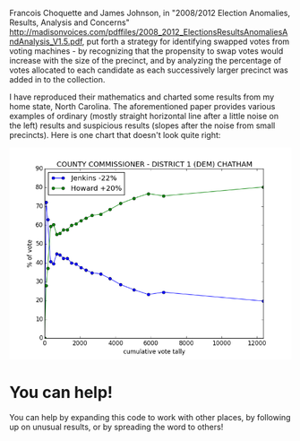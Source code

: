Francois Choquette and James Johnson, in "2008/2012 Election Anomalies, Results, Analysis and Concerns" 
http://madisonvoices.com/pdffiles/2008_2012_ElectionsResultsAnomaliesAndAnalysis_V1.5.pdf, put forth a strategy
for identifying swapped votes from voting machines - by recognizing that the propensity to swap votes would increase
with the size of the precinct, and by analyzing the percentage of votes allocated to each candidate as each successively 
larger precinct was added in to the collection. 

I have reproduced their mathematics and charted some results from my home state, North Carolina.  The aforementioned paper
provides various examples of ordinary (mostly straight horizontal line after a little noise on the left) results and 
suspicious results (slopes after the noise from small precincts).  Here is one chart that doesn't look quite right:

![Chatham County Commissioner District 1](https://raw.githubusercontent.com/ke4roh/find-vote-swaps/master/COUNTY_COMMISSIONER_-_DISTRICT_1_DEM-CHATHAM.png)

# You can help!
You can help by expanding this code to work with other places, by following up on unusual results, 
or by spreading the word to others!
